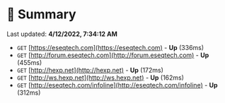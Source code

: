# 📖 Summary
Last updated: **4/12/2022, 7:34:12 AM**

- `GET` [https://eseqtech.com](https://eseqtech.com) - **Up** (336ms)
- `GET` [http://forum.eseqtech.com](http://forum.eseqtech.com) - **Up** (455ms)
- `GET` [http://hexp.net](http://hexp.net) - **Up** (172ms)
- `GET` [http://ws.hexp.net](http://ws.hexp.net) - **Up** (162ms)
- `GET` [http://eseqtech.com/infoline](http://eseqtech.com/infoline) - **Up** (312ms)
